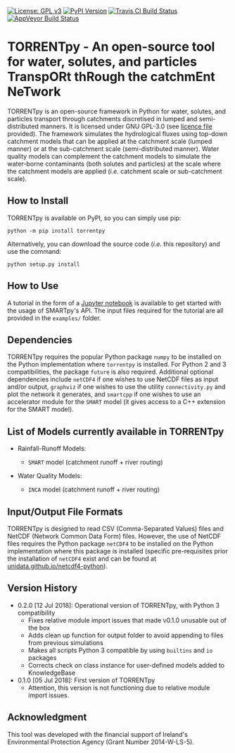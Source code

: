[![License: GPL v3](https://img.shields.io/badge/License-GPL%20v3-blue.svg)](https://www.gnu.org/licenses/gpl-3.0)
[![PyPI Version](https://badge.fury.io/py/torrentpy.svg)](https://pypi.python.org/pypi/torrentpy)
[![Travis CI Build Status](https://www.travis-ci.org/ThibHlln/torrentpy.svg?branch=master)](https://www.travis-ci.org/ThibHlln/torrentpy)
[![AppVeyor Build Status](https://ci.appveyor.com/api/projects/status/github/ThibHlln/torrentpy?branch=master&svg=true)](https://ci.appveyor.com/project/ThibHlln/torrentpy)


# TORRENTpy - An open-source tool for water, solutes, and particles TranspORt thRough the catchmEnt NeTwork

TORRENTpy is an open-source framework in Python for water, solutes, and particles transport through catchments discretised in lumped and semi-distributed manners. It is licensed under GNU GPL-3.0 (see [licence file](LICENCE.md) provided). The framework simulates the hydrological fluxes using top-down catchment models that can be applied at the catchment scale (lumped manner) or at the sub-catchment scale (semi-distributed manner). Water quality models can complement the catchment models to simulate the water-borne contaminants (both solutes and particles) at the scale where the catchment models are applied (*i.e.* catchment scale or sub-catchment scale).

## How to Install

TORRENTpy is available on PyPI, so you can simply use pip:

    python -m pip install torrentpy

Alternatively, you can download the source code (*i.e.* this repository) and use the command:

    python setup.py install

## How to Use

A tutorial in the form of a [Jupyter notebook](examples/api_usage_example.ipynb) is available to get started with the usage of SMARTpy's API. The input files required for the tutorial are all provided in the `examples/` folder.

## Dependencies

TORRENTpy requires the popular Python package `numpy` to be installed on the Python implementation where `torrentpy` is installed. For Python 2 and 3 compatibilities, the package `future` is also required.
Additional optional dependencies include `netCDF4` if one wishes to use NetCDF files as input and/or output, `graphviz` if one wishes to use the utility `connectivity.py` and plot the network it generates, and `smartcpp` if one wishes to use an accelerator module for the `SMART` model (it gives access to a C++ extension for the SMART model).

## List of Models currently available in TORRENTpy

* Rainfall-Runoff Models:
	* `SMART` model (catchment runoff + river routing)

* Water Quality Models:
	* `INCA` model (catchment runoff + river routing)

## Input/Output File Formats

TORRENTpy is designed to read CSV (Comma-Separated Values) files and NetCDF (Network Common Data Form) files. However, the use of NetCDF files requires the Python package `netCDF4` to be installed on the Python implementation where this package is installed (specific pre-requisites prior the installation of `netCDF4` exist and can be found at [unidata.github.io/netcdf4-python](http://unidata.github.io/netcdf4-python/)).

## Version History

* 0.2.0 [12 Jul 2018]: Operational version of TORRENTpy, with Python 3 compatibility
	* Fixes relative module import issues that made v0.1.0 unusable out of the box
	* Adds clean up function for output folder to avoid appending to files from previous simulations
	* Makes all scripts Python 3 compatible by using `builtins` and `io` packages
	* Corrects check on class instance for user-defined models added to KnowledgeBase
* 0.1.0 [05 Jul 2018]: First version of TORRENTpy
	* Attention, this version is not functioning due to relative module import issues.

## Acknowledgment

This tool was developed with the financial support of Ireland's Environmental Protection Agency (Grant Number 2014-W-LS-5).
